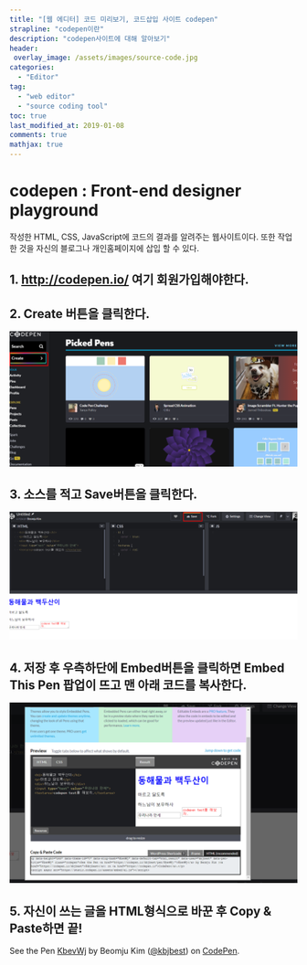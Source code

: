 ```yaml
---
title: "[웹 에디터] 코드 미리보기, 코드삽입 사이트 codepen"
strapline: "codepen이란"
description: "codepen사이트에 대해 알아보기"
header:
 overlay_image: /assets/images/source-code.jpg
categories:
  - "Editor"
tag:
  - "web editor"
  - "source coding tool"
toc: true
last_modified_at: 2019-01-08
comments: true
mathjax: true
---
```

# codepen : Front-end designer playground
작성한 HTML, CSS, JavaScript에 코드의 결과를 알려주는 웹사이트이다.
또한 작업한 것을 자신의 블로그나 개인홈페이지에 삽입 할 수 있다.

## 1. http://codepen.io/ 여기 회원가입해야한다.
## 2. Create 버튼을 클릭한다.
![codepen1](/assets/images/codepen/codepen1.PNG)
## 3. 소스를 적고 Save버튼을 클릭한다.
![codepen2](/assets/images/codepen/codepen2.PNG)
## 4. 저장 후 우측하단에 Embed버튼을 클릭하면 Embed This Pen 팝업이 뜨고 맨 아래 코드를 복사한다.
![codepen3](/assets/images/codepen/codepen3.PNG)
## 5. 자신이 쓰는 글을 HTML형식으로 바꾼 후 Copy & Paste하면 끝!
<p data-height="265" data-theme-id="0" data-slug-hash="KbevWj" data-default-tab="html,result" data-user="kbjbest" data-pen-title="KbevWj" class="codepen">See the Pen <a href="https://codepen.io/kbjbest/pen/KbevWj/">KbevWj</a> by Beomju Kim (<a href="https://codepen.io/kbjbest">@kbjbest</a>) on <a href="https://codepen.io">CodePen</a>.</p>
<script async src="https://static.codepen.io/assets/embed/ei.js"></script>